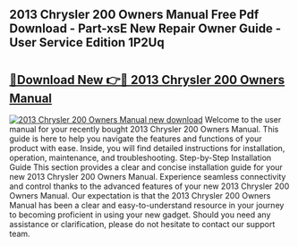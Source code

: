 ## 2013 Chrysler 200 Owners Manual Free Pdf Download - Part-xsE New Repair Owner Guide - User Service Edition 1P2Uq

# <h2><a href="http://bc37752.oget.top/?id=2013+Chrysler+200+Owners+Manual">🔗Download New 👉🔴 2013 Chrysler 200 Owners Manual</a></h2>

[![2013 Chrysler 200 Owners Manual new download](https://i.imgur.com/5g1atiW.png)](http://bc37752.oget.top/?id=2013+Chrysler+200+Owners+Manual)
Welcome to the user manual for your recently bought 2013 Chrysler 200 Owners Manual. This guide is here to help you navigate the features and functions of your product with ease. Inside, you will find detailed instructions for installation, operation, maintenance, and troubleshooting. Step-by-Step Installation Guide This section provides a clear and concise installation guide for your new 2013 Chrysler 200 Owners Manual. Experience seamless connectivity and control thanks to the advanced features of your new 2013 Chrysler 200 Owners Manual. Our expectation is that the 2013 Chrysler 200 Owners Manual has been a clear and easy-to-understand resource in your journey to becoming proficient in using your new gadget. Should you need any assistance or clarification, please do not hesitate to contact our support team.
